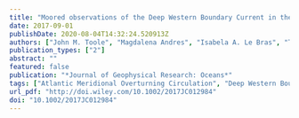 ```yaml
---
title: "Moored observations of the Deep Western Boundary Current in the NWAtlantic: 2004-2014"
date: 2017-09-01
publishDate: 2020-08-04T14:32:24.520913Z
authors: ["John M. Toole", "Magdalena Andres", "Isabela A. Le Bras", "Terrence M. Joyce", "Michael S. McCartney"]
publication_types: ["2"]
abstract: ""
featured: false
publication: "*Journal of Geophysical Research: Oceans*"
tags: ["Atlantic Meridional Overturning Circulation", "Deep Western Boundary Current"]
url_pdf: "http://doi.wiley.com/10.1002/2017JC012984"
doi: "10.1002/2017JC012984"
---
```


